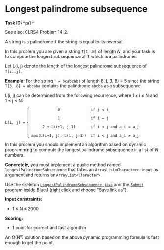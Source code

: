 Longest palindrome subsequence
==============================

**Task ID: `"pal"`**

See also: CLRS4 Problem 14-2.

A string is a palindrome if the string is equal to its reversal.

In this problem you are given a string `T[1..N]` of length *N*,
and your task is to compute the longest subsequence of T which is a palindrome.

Let L(i, j) denote the length of the longest palindrome subsequence of `T[i..j]`.

**Example:** For the string `T = bcabcaba` of length 8, L(3, 8) = 5
since the string `T[3..8] = abcaba` contains the palindrome `abcba` as a subsequence.

L(i, j) can be determined from the following recurrence, where 1 ≤ i ≤ N and 1 ≤ j ≤ N:

```
          ⎧             0              if j < i
          ⎪
          ⎪             1              if i = j
L(i, j) = ⎨
          ⎪      2 + L(i+1, j-1)       if i < j and a_i = a_j
          ⎪
          ⎩ max(L(i+1, j), L(i, j-1))  if i < j and a_i ≠ a_j
```

In this problem you should implement an algorithm based on dynamic programming
to compute the longest palindrome subsequence in a list of *N* numbers.

**Concretely,** you must implement a public method named
`longestPalindromeSubsequence` that takes an `ArrayList<Character> input` as argument
and returns an `ArrayList<Character>`.

Use the skeleton
<a href="https://github.com/Mortal/csaudk-submitj/raw/master/tasks/pal/LongestPalindromeSubsequence.java">
`LongestPalindromeSubsequence.java`</a>
and the
<a href="https://github.com/Mortal/csaudk-submitj/raw/master/Submit.java">
`Submit` program</a>
inside BlueJ (right click and choose "Save link as").

**Input constraints:**

  * 1 ≤ N ≤ 2000

**Scoring:**

  * 1 point for correct and fast algorithm

An O(N²) solution based on the above dynamic programming formula is fast enough to get the point.
